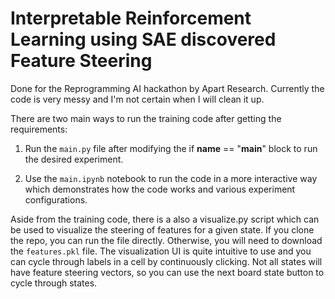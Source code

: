 # Interpretable Reinforcement Learning using SAE discovered Feature Steering

Done for the Reprogramming AI hackathon by Apart Research. Currently the code is very messy and I'm not certain when I will clean it up.

There are two main ways to run the training code after getting the requirements:

1. Run the `main.py` file after modifying the if __name__ == "__main__" block to run the desired experiment.

2. Use the `main.ipynb` notebook to run the code in a more interactive way which demonstrates how the code works and various experiment configurations.

Aside from the training code, there is a also a visualize.py script which can be used to visualize the steering of features for a given state. If you clone the repo, you can run the file directly. Otherwise, you will need to download the `features.pkl` file. The visualization UI is quite intuitive to use and you can cycle through labels in a cell by continuously clicking. Not all states will have feature steering vectors, so you can use the next board state button to cycle through states.